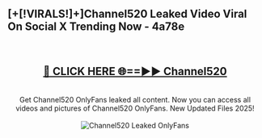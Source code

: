 <h2>[+[!VIRALS!]+]Channel520 Leaked Video Viral On Social X Trending Now - 4a78e</h2>
<br>
<div align="center">
<h2><a href="https://libra.edu.pl?Channel520" rel="nofollow">🔴 CLICK HERE 🌐==►► Channel520</a></h2>
<br>
Get Channel520 OnlyFans leaked all content. Now you can access all videos and pictures of Channel520 OnlyFans. New Updated Files 2025!
<br>
<br>
<a href="https://libra.edu.pl?Channel520" rel="nofollow" data-target="animated-image.originalLink"><img src="https://i.ibb.co.com/WyWwxjT/player-gif2.gif" alt="Channel520 Leaked OnlyFans" style="max-width: 100%; display: inline-block;" data-target="animated-image.originalImage"></a>
</div>
<br>